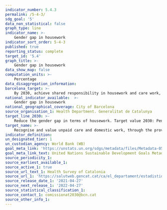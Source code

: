 ```yaml
---
indicator_number: 5.4.3
permalink: /5-4-3/
sdg_goal: '5'
data_non_statistical: false
graph_type: line
indicator_name: >-
    Gender gap in housework
indicator_sort_order: 5-4-3
published: true
reporting_status: complete
target_id: '5.4'
graph_title: >-
    Gender gap in housework
data_show_map: false
computation_units: >-
    Percentage
data_disaggregation_information:
barcelona_target: >-
    By 2030, achieve shared responsibility in housework and care work, both within families and between families, companies and public administration
national_indicator_available:  >-
    Gender gap in housework
national_geographical_coverage: City of Barcelona
source_organisation_1: Health Department. Generalitat de Catalunya
target_line_2030: >-
    Reduce the gender gap in terms of housework. Target value 2030: Pending to be determined
target_name: >-
    Recognise and value unpaid care and domestic work, through the provision of public services, infrastructure and the formulation of social protection policies, as well as promoting shared responsibility within the household and the family, as nationally appropriate
indicator_definition:
un_designated_tier: 1
un_custodian_agency: World Bank (WB)
goal_meta_link: 'https://unstats.un.org/sdgs/metadata/files/Metadata-05-04-01.pdf'
goal_meta_link_text: United Nations Sustainable Development Goals Metadata (pdf 894kB)
source_periodicity_1: 
source_earliest_available_1: 
source_active_1: true
source_url_text_1: Health Survey of Catalonia
source_url_1: 'https://salutweb.gencat.cat/ca/el_departament/estadistiques_sanitaries/enquestes/esca/'
source_release_date_1: '2021-04-27'
source_next_release_1: '2022-04-27'
source_statistical_classification_1: 
source_contact_1: comissionat2030@bcn.cat
source_other_info_1:
---
```

